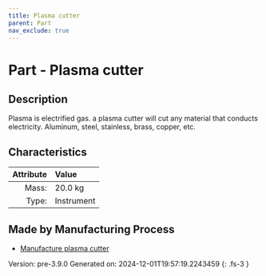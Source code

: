 ```yaml
---
title: Plasma cutter
parent: Part
nav_exclude: true
---
```

# Part - Plasma cutter

## Description
 Plasma is electrified gas. a plasma cutter will cut any material &#10;&#9;&#9;&#9;that conducts electricity. Aluminum, steel, stainless, brass, copper, etc.&#10;&#9;&#9;

## Characteristics

| Attribute      | Value |
|--------:|:------|
|Mass:|20.0 kg|
|Type:|Instrument|

## Made by Manufacturing Process

- [Manufacture plasma cutter](../process/manufacture-plasma-cutter.html)



Version: pre-3.9.0 Generated on: 2024-12-01T19:57:19.2243459
{: .fs-3 }

